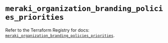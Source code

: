 # `meraki_organization_branding_policies_priorities`

Refer to the Terraform Registry for docs: [`meraki_organization_branding_policies_priorities`](https://registry.terraform.io/providers/ciscodevnet/meraki/1.7.1/docs/resources/organization_branding_policies_priorities).
